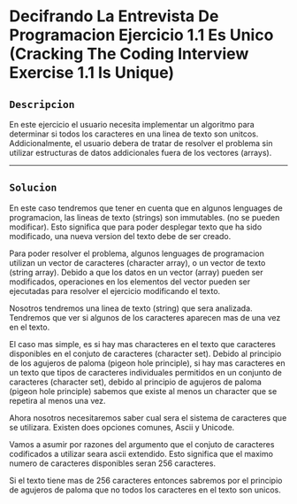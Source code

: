 # Decifrando La Entrevista De Programacion Ejercicio 1.1 Es Unico (Cracking The Coding Interview Exercise 1.1 Is Unique)

## `Descripcion`
En este ejercicio el usuario necesita implementar un algoritmo para determinar si todos los caracteres en una linea de texto son unitcos. Addicionalmente, el usuario debera de tratar de resolver el problema sin utilizar estructuras de datos addicionales fuera de los vectores (arrays). 

---

## `Solucion`
En este caso tendremos que tener en cuenta que en algunos lenguages de programacion, las lineas de texto (strings) son immutables. (no se pueden modificar). 
Esto significa que para poder desplegar texto que ha sido modificado, una nueva version del texto debe de ser creado. 

Para poder resolver el problema, algunos lenguages de programacion utilizan un vector de caracteres (character array), o un vector de texto (string array). Debido a que los datos en un vector (array) pueden ser modificados, operaciones en los elementos del vector pueden ser ejecutadas para resolver el ejercicio modificando el texto. 

Nosotros tendremos una linea de texto (string) que sera analizada. 
Tendremos que ver si algunos de los caracteres aparecen mas de una vez en el texto. 

El caso mas simple, es si hay mas characteres en el texto que caracteres disponibles en el conjuto de caracteres (character set). Debido al principio de los agujeros de paloma (pigeon hole principle), si hay mas caracteres en un texto que tipos de caracteres individuales permitidos en un conjunto de caracteres (character set), debido al principio de agujeros de paloma (pigeon hole principle) sabemos que existe al menos un character que se repetira al menos una vez. 

Ahora nosotros necesitaremos saber cual sera el sistema de caracteres que se utilizara. Existen does opciones comunes, Ascii y Unicode. 

Vamos a asumir por razones del argumento que el conjuto de caracteres codificados a utilizar seara ascii extendido. 
Esto significa que el maximo numero de caracteres disponibles seran 256 caracteres. 

Si el texto tiene mas de 256 caracteres entonces sabremos por el principio de agujeros de paloma que no todos los caracteres en el texto son unicos. 
